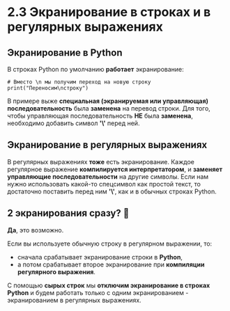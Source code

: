 # 2.3 Экранирование в строках и в регулярных выражениях

## Экранирование в Python
В строках Python по умолчанию **работает** экранирование:
```
# Вместо \n мы получим переход на новую строку
print("Переносим\nстроку")
```
В примере выже **специальная (экранируемая или управляющая) последовательность** была **заменена** на перевод строки.
Для того, чтобы управляющая последовательность **НЕ** была **заменена**, необходимо добавить символ **'\\'** перед ней.

## Экранирование в регулярных выражениях
В регулярных выражениях **тоже** есть экранирование.
Каждое регулярное выражение **компилируется интерпретатором**, и **заменяет управляющие последовательности** на другие символы.
Если нам нужно использовать какой-то спецсимвол как простой текст, то достаточно поставить перед ним **'\\'**, как и в обычных строках Python.

## 2 экранирования сразу? 🤨
**Да**, это возможно.

Если вы используете обычную строку в регулярном выражении, то:
+ сначала срабатывает экранирование строки в **Python**,
+ а потом срабатывает второе экранирование при **компиляции регулярного выражения**.

С помощью **сырых строк** мы **отключим экранирование в строках Python** и 
будем работать только с одним экранированием - экранированием в регулярных выражениях.
